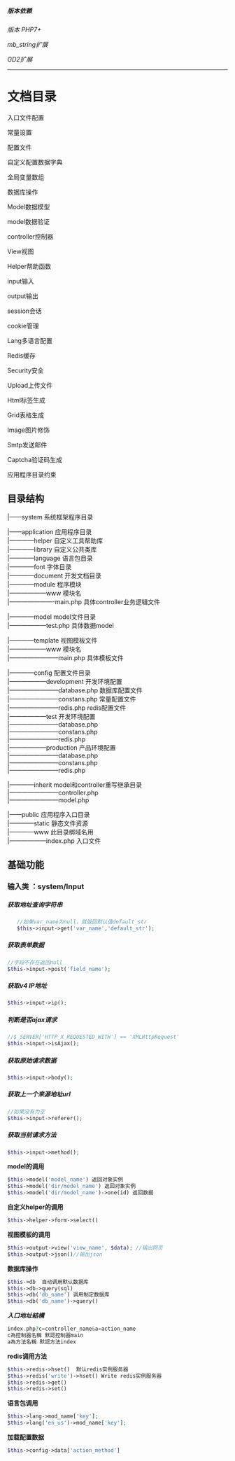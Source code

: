 ##### 版本依赖

*版本 PHP7+*

*mb_string扩展*

*GD2扩展*

-----

文档目录
======
入口文件配置

常量设置

配置文件

自定义配置数据字典

全局变量数组

数据库操作

Model数据模型

   model数据验证

controller控制器

View视图

Helper帮助函数

input输入

output输出

session会话

cookie管理

Lang多语言配置

Redis缓存

Security安全

Upload上传文件

Html标签生成

Grid表格生成

Image图片修饰

Smtp发送邮件

Captcha验证码生成

应用程序目录约束



目录结构
-------

|——system    系统框架程序目录 

|——application  应用程序目录  
|————helper   自定义工具帮助库  
|————library  自定义公共类库  
|————language  语言包目录  
|————font 字体目录  
|————document 开发文档目录  
|————module   程序模块  
|——————www  模块名  
|———————-main.php 具体controller业务逻辑文件  

|————model    model文件目录  
|——————test.php 具体数据model 
  
|————template  视图模板文件  
|——————www  模块名   
|————————main.php 具体模板文件  
  
|————config    配置文件目录  
|——————development 开发环境配置  
|————————database.php 数据库配置文件  
|————————constans.php 常量配置文件  
|————————redis.php redis配置文件  
|——————test 开发环境配置  
|————————database.php   
|————————constans.php   
|————————redis.php   
|——————production 产品环境配置  
|————————database.php   
|————————constans.php   
|————————redis.php   

|————inherit    model和controller重写继承目录  
|————————controller.php   
|————————model.php   
  
|——public    应用程序入口目录  
|————static    静态文件资源  
|————www   此目录绑域名用  
|——————index.php    入口文件  
 
基础功能
-------

### 输入类 ：system/Input

##### 获取地址查询字符串
```php
   //如果var_name为null，就返回默认值default_str
   $this->input->get('var_name','default_str');
```
##### 获取表单数据
```php
//字段不存在返回null
$this->input->post('field_name');
```

##### 获取v4 IP地址
```php
$this->input->ip();
```

##### 判断是否ajax请求
```php
//$_SERVER['HTTP_X_REQUESTED_WITH'] == 'XMLHttpRequest'
$this->input->isAjax();
```

##### 获取原始请求数据
```php
$this->input->body();
```

##### 获取上一个来源地址url
```php
//如果没有为空
$this->input->referer();
```

##### 获取当前请求方法
```php
$this->input->method();
```


**model的调用**

``` php
$this->model('model_name') 返回对象实例  
$this->model('dir/model_name') 返回对象实例  
$this->model('dir/model_name')->one(id) 返回数据  
```
 
**自定义helper的调用** 

``` php
$this->helper->form->select()   
```

**视图模板的调用**

``` php
$this->output->view('view_name', $data); //输出网页  
$this->output->json()//输出json  
```
 
**数据库操作**

``` php
$this->db  自动调用默认数据库  
$this->db->query(sql)  
$this->db('db_name') 调用制定数据库  
$this->db('db_name')->query()  
 ```
 
***入口地址結構***

``` php
index.php?c=controller_name&a=action_name  
c為控制器名稱 默認控制器main  
a為方法名稱 默認方法index  

```
 
**redis调用方法**

``` php
$this->redis->hset()  默认redis实例服务器  
$this->redis('write')->hset() Write redis实例服务器  
$this->redis->get()  
$this->redis->set()  
 ```
 
**语言包调用**

``` php
$this->lang->mod_name['key'];  
$this->lang('en_us')->mod_name['key'];  
 ```
 
**加载配置数据** 

``` php
$this->config->data['action_method']  
```

